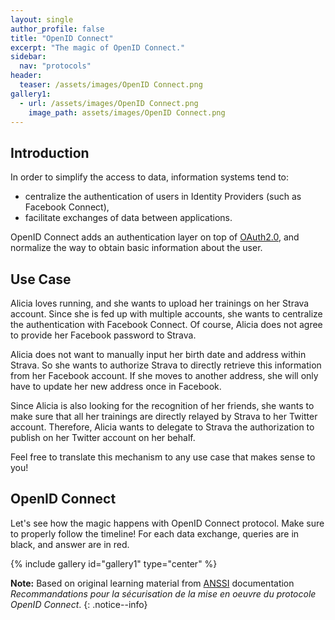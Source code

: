 ```yaml
---
layout: single
author_profile: false
title: "OpenID Connect"
excerpt: "The magic of OpenID Connect."
sidebar:
  nav: "protocols"
header:
  teaser: /assets/images/OpenID Connect.png
gallery1:
  - url: /assets/images/OpenID Connect.png
    image_path: assets/images/OpenID Connect.png
---
```

## Introduction

In order to simplify the access to data, information systems tend to:
- centralize the authentication of users in Identity Providers (such as Facebook Connect),
- facilitate exchanges of data between applications.

OpenID Connect adds an authentication layer on top of [OAuth2.0](/protocols/oAuth2), and normalize the way to obtain basic information about the user.

## Use Case

Alicia loves running, and she wants to upload her trainings on her Strava account. Since she is fed up with multiple accounts, she wants to centralize the authentication with Facebook Connect. Of course, Alicia does not agree to provide her Facebook password to Strava.

Alicia does not want to manually input her birth date and address within Strava. So she wants to authorize Strava to directly retrieve this information from her Facebook account. If she moves to another address, she will only have to update her new address once in Facebook.

Since Alicia is also looking for the recognition of her friends, she wants to make sure that all her trainings are directly relayed by Strava to her Twitter account. Therefore, Alicia wants to delegate to Strava the authorization to publish on her Twitter account on her behalf.

Feel free to translate this mechanism to any use case that makes sense to you!

## OpenID Connect

Let's see how the magic happens with OpenID Connect protocol. Make sure to properly follow the timeline!
For each data exchange, queries are in black, and answer are in red.

{% include gallery id="gallery1" type="center" %}

**Note:** Based on original learning material from [ANSSI](https://www.ssi.gouv.fr) documentation *Recommandations pour la sécurisation de la mise en oeuvre du protocole OpenID Connect*.
{: .notice--info}
